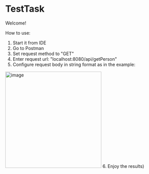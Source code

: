 # TestTask

Welcome!

How to use:
1. Start it from IDE
2. Go to Postman
3. Set request method to "GET"
4. Enter request url: "localhost:8080/api/getPerson"
5. Configure request body in string format as in the example:
<img width="302" alt="image" src="https://user-images.githubusercontent.com/107211325/222984056-29bb2ae5-80e6-4b47-a471-128d7217fb9e.png">
6. Enjoy the results)

